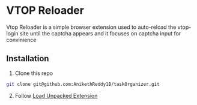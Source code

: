 # VTOP Reloader
Vtop Reloader is a simple browser extension used to auto-reload the vtop-login site until the captcha appears and it focuses on captcha input for convinience 

## Installation
1) Clone this repo
```bash
git clone git@github.com:AnikethReddy18/taskOrganizer.git
```

2) Follow [Load Unpacked Extension](https://developer.chrome.com/docs/extensions/get-started/tutorial/hello-world#load-unpacked) 